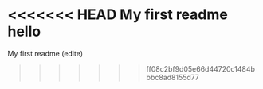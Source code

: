 <<<<<<< HEAD
My first readme
hello
=======
My first readme (edite)
>>>>>>> ff08c2bf9d05e66d44720c1484bbbc8ad8155d77
